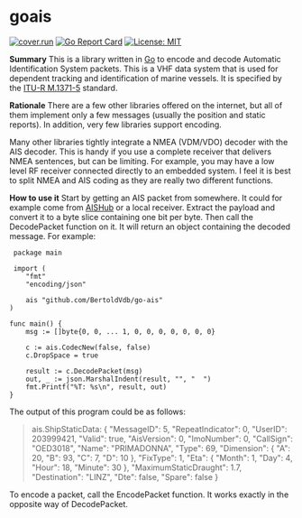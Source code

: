 # goais

[![cover.run](https://cover.run/go/github.com/bertoldvdb/goais.svg?style=flat&tag=golang-1.10)](https://cover.run/go?tag=golang-1.10&repo=github.com%2Fbertoldvdb%2Fgoais)
[![Go Report Card](https://goreportcard.com/badge/github.com/bertoldvdb/goais)](https://goreportcard.com/report/github.com/bertoldvdb/goais)
[![License: MIT](https://img.shields.io/badge/License-MIT-yellow.svg)](https://opensource.org/licenses/MIT)

**Summary**
This is a library written in [Go](https://golang.org/) to encode and decode Automatic Identification System packets. This is a VHF data system that is used for dependent tracking and identification of marine vessels. It is specified by the [ITU-R M.1371-5](https://www.itu.int/rec/R-REC-M.1371-5-201402-I/en) standard.

**Rationale**
There are a few other libraries offered on the internet, but all of them implement only a few messages (usually the position and static reports). In addition, very few libraries support encoding.

Many other libraries tightly integrate a NMEA (VDM/VDO) decoder with the AIS decoder. This is handy if you use a complete receiver that delivers NMEA sentences, but can be limiting. For example, you may have a low level RF receiver connected directly to an embedded system. I feel it is best to split NMEA and AIS coding as they are really two different functions.

**How to use it**
Start by getting an AIS packet from somewhere. It could for example come from [AISHub](http://www.aishub.net/) or a local receiver. Extract the payload and convert it to a byte slice containing one bit per byte. Then call the DecodePacket function on it. It will return an object containing the decoded message. For example:

     package main
     
     import (
        "fmt"
        "encoding/json"
    
	    ais "github.com/BertoldVdb/go-ais"
    )
    
    func main() {
        msg := []byte{0, 0, ... 1, 0, 0, 0, 0, 0, 0, 0}
    
        c := ais.CodecNew(false, false)
        c.DropSpace = true
        
        result := c.DecodePacket(msg)
        out, _ := json.MarshalIndent(result, "", "  ")
        fmt.Printf("%T: %s\n", result, out)
    }   
 
The output of this program could be as follows:
> ais.ShipStaticData: {
>   "MessageID": 5,
>   "RepeatIndicator": 0,
>   "UserID": 203999421,
>   "Valid": true,
>   "AisVersion": 0,
>   "ImoNumber": 0,
>   "CallSign": "OED3018",
>   "Name": "PRIMADONNA",
>   "Type": 69,
>   "Dimension": {
>     "A": 20,
>     "B": 93,
>     "C": 7,
>     "D": 10
>   },
>   "FixType": 1,
>   "Eta": {
>     "Month": 1,
>     "Day": 4,
>     "Hour": 18,
>     "Minute": 30
>   },
>   "MaximumStaticDraught": 1.7,
>   "Destination": "LINZ",
>   "Dte": false,
>   "Spare": false
> }


To encode a packet, call the EncodePacket function. It works exactly in the opposite way of DecodePacket.

